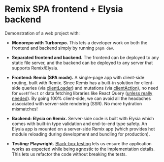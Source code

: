 # Remix SPA frontend + Elysia backend

Demonstration of a web project with:

- **Monorepo with Turborepo.** This lets a developer work on both the frontend and backend simply by running `pnpm dev`.

- **Separated frontend and backend.** The frontend can be deployed to any static file server, and the backend can be deployed to any server that supports Remix/Elysia.

- **Frontend: Remix (SPA mode).** A single-page app with client-side routing, built with Remix. Since Remix has a built-in solution for client-side queries (via [clientLoader](https://remix.run/docs/en/main/route/client-loader)) and mutations (via [clientAction](https://remix.run/docs/en/main/route/client-action)), no need for `useEffect` or data fetching libraries like React Query ([unless really needed](https://remix.run/docs/en/main/discussion/state-management#understanding-state-management-in-react)). By going 100% client-side, we can avoid all the headaches associated with server-side rendering (SSR). No more hydration mismatches!

- **Backend: Elysia on Remix.** Server-side code is built with Elysia which comes with built-in type validation and end-to-end type safety. An Elysia app is mounted on a server-side Remix app (which provides hot module reloading during development and bundling for production).

- **Testing: Playwright.** [Black-box testing](https://www.youtube.com/watch?v=vbIWSwz8NxQ) lets us ensure the application works as expected while being agnostic to the implementation details. This lets us refactor the code without breaking the tests.

